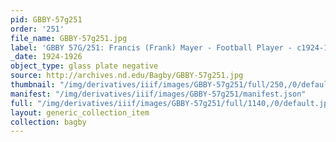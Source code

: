 ```yaml
---
pid: GBBY-57g251
order: '251'
file_name: GBBY-57g251.jpg
label: 'GBBY 57G/251: Francis (Frank) Mayer - Football Player - c1924-1926'
_date: 1924-1926
object_type: glass plate negative
source: http://archives.nd.edu/Bagby/GBBY-57g251.jpg
thumbnail: "/img/derivatives/iiif/images/GBBY-57g251/full/250,/0/default.jpg"
manifest: "/img/derivatives/iiif/images/GBBY-57g251/manifest.json"
full: "/img/derivatives/iiif/images/GBBY-57g251/full/1140,/0/default.jpg"
layout: generic_collection_item
collection: bagby
---
```

